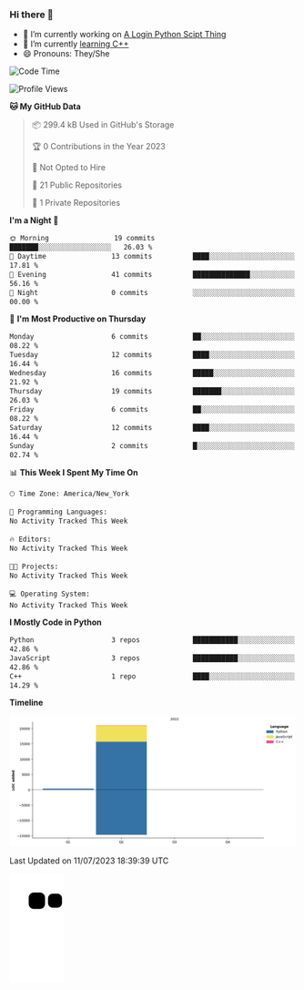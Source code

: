 ### Hi there 👋

<!--
**Iplay6432/Iplay6432** is a ✨ _special_ ✨ repository because its `README.md` (this file) appears on your GitHub profile.

Here are some ideas to get you started:

- 🔭 I’m currently working on ...
- 🌱 I’m currently learning ...
- 👯 I’m looking to collaborate on ...
- 🤔 I’m looking for help with ...
- 💬 Ask me about ...
- 📫 How to reach me: ...
- 😄 Pronouns: ...
- ⚡ Fun fact: ...
-->
- 🔭 I’m currently working on [A Login Python Scipt Thing](https://github.com/Iplay6432/Lugin-but-no-Pygame-)
- 🌱 I’m currently [learning C++](https://github.com/Iplay6432/LearningCpp)
- 😄 Pronouns: They/She

<!--START_SECTION:waka-->
![Code Time](http://img.shields.io/badge/Code%20Time-10%20hrs%201%20min-blue)

![Profile Views](http://img.shields.io/badge/Profile%20Views-3-blue)

**🐱 My GitHub Data** 

> 📦 299.4 kB Used in GitHub's Storage 
 > 
> 🏆 0 Contributions in the Year 2023
 > 
> 🚫 Not Opted to Hire
 > 
> 📜 21 Public Repositories 
 > 
> 🔑 1 Private Repositories 
 > 
**I'm a Night 🦉** 

```text
🌞 Morning                19 commits          ███████░░░░░░░░░░░░░░░░░░   26.03 % 
🌆 Daytime                13 commits          ████░░░░░░░░░░░░░░░░░░░░░   17.81 % 
🌃 Evening                41 commits          ██████████████░░░░░░░░░░░   56.16 % 
🌙 Night                  0 commits           ░░░░░░░░░░░░░░░░░░░░░░░░░   00.00 % 
```
📅 **I'm Most Productive on Thursday** 

```text
Monday                   6 commits           ██░░░░░░░░░░░░░░░░░░░░░░░   08.22 % 
Tuesday                  12 commits          ████░░░░░░░░░░░░░░░░░░░░░   16.44 % 
Wednesday                16 commits          █████░░░░░░░░░░░░░░░░░░░░   21.92 % 
Thursday                 19 commits          ███████░░░░░░░░░░░░░░░░░░   26.03 % 
Friday                   6 commits           ██░░░░░░░░░░░░░░░░░░░░░░░   08.22 % 
Saturday                 12 commits          ████░░░░░░░░░░░░░░░░░░░░░   16.44 % 
Sunday                   2 commits           █░░░░░░░░░░░░░░░░░░░░░░░░   02.74 % 
```


📊 **This Week I Spent My Time On** 

```text
🕑︎ Time Zone: America/New_York

💬 Programming Languages: 
No Activity Tracked This Week

🔥 Editors: 
No Activity Tracked This Week

🐱‍💻 Projects: 
No Activity Tracked This Week

💻 Operating System: 
No Activity Tracked This Week
```

**I Mostly Code in Python** 

```text
Python                   3 repos             ███████████░░░░░░░░░░░░░░   42.86 % 
JavaScript               3 repos             ███████████░░░░░░░░░░░░░░   42.86 % 
C++                      1 repo              ████░░░░░░░░░░░░░░░░░░░░░   14.29 % 
```



**Timeline**

![Lines of Code chart](https://raw.githubusercontent.com/Iplay6432/Iplay6432/main/assets/bar_graph.png)


 Last Updated on 11/07/2023 18:39:39 UTC
<!--END_SECTION:waka-->

![snake](https://raw.githubusercontent.com/Iplay6432/Iplay6432/output/github-contribution-grid-snake.svg)
